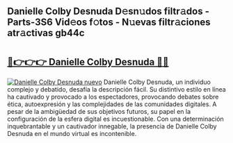 ## Danielle Colby Desnuda D𝚎sn𝚞dos filtr𝚊dos - Parts-3S6 Vid𝚎os f𝚘tos - N𝚞evas filtr𝚊ciones atr𝚊ctivas gb44c

# <h2><a href="http://mbdpuw.tromn.icu/?c=Danielle+Colby+Desnuda">🔗👉👉👉 Danielle Colby Desnuda 🔗🔗</a></h2>

[![Danielle Colby Desnuda nuevo](https://i.imgur.com/pEAQMta.gif)](http://mbdpuw.tromn.icu/?c=Danielle+Colby+Desnuda)
Danielle Colby Desnuda, un individuo complejo y debatido, desafía la descripción fácil. Su distintivo estilo en línea ha cautivado y provocado a los espectadores, provocando debates sobre ética, autoexpresión y las complejidades de las comunidades digitales. A pesar de la ambigüedad de sus objetivos futuros, su papel en la configuración de la esfera digital es incuestionable. Con una determinación inquebrantable y un cautivador innegable, la presencia de Danielle Colby Desnuda en el mundo virtual es incontenible.
